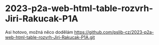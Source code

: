﻿# 2023-p2a-web-html-table-rozvrh-Jiri-Rakucak-P1A
Asi hotovo, možná něco dodělám
https://github.com/pslib-cz/2023-p2a-web-html-table-rozvrh-Jiri-Rakucak-P1A.git
